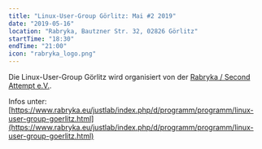 ```yaml
---
title: "Linux-User-Group Görlitz: Mai #2 2019"
date: "2019-05-16"
location: "Rabryka, Bautzner Str. 32, 02826 Görlitz"
startTime: "18:30"
endTime: "21:00"
icon: "rabryka_logo.png"
---
```


Die Linux-User-Group Görlitz wird organisiert von der [Rabryka / Second Attempt e.V.](https://www.rabryka.eu).

Infos unter: [https://www.rabryka.eu/justlab/index.php/d/programm/programm/linux-user-group-goerlitz.html](https://www.rabryka.eu/justlab/index.php/d/programm/programm/linux-user-group-goerlitz.html)